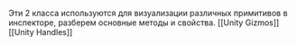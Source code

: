 Эти 2 класса используются для визуализации различных примитивов в инспекторе, разберем основные методы и свойства.
[[Unity Gizmos]]
[[Unity Handles]]